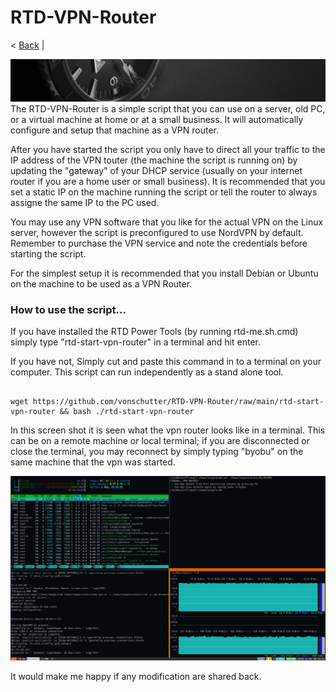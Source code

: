 # RTD-VPN-Router
< [Back](https://github.com/vonschutter/RTD-Setup/blob/main/README.md) | 

![RTD Blind Install Media Header](Media_files/header-time.jpg "Executing the Script")
The RTD-VPN-Router is a simple script that you can use on a server, old PC, or a virtual machine at home or at a small business. It will automatically configure and setup that machine as a VPN router. 

After you have started the script you only have to direct all your traffic to the IP address of the VPN touter (the machine the script is running on) by updating the "gateway" of your DHCP service (usually on your internet router if you are a home user or small business). It is recommended that you set a static IP on the machine running the script or tell the router to always assigne the same IP to the PC used.

You may use any VPN software that you like for the actual VPN on the Linux server, however the script is preconfigured to use NordVPN by default. Remember to purchase the VPN service and note the credentials before starting the script.

For the simplest setup it is recommended that you install Debian or Ubuntu on the machine to be used as a VPN Router. 

### How to use the script...
If you have installed the RTD Power Tools (by running rtd-me.sh.cmd) simply type "rtd-start-vpn-router" in a terminal and hit enter.

If you have not, Simply cut and paste this command in to a terminal on your computer. This script can run independently as a stand alone tool.  

```

wget https://github.com/vonschutter/RTD-VPN-Router/raw/main/rtd-start-vpn-router && bash ./rtd-start-vpn-router 

```
In this screen shot it is seen what the vpn router looks like in a terminal. This can be on a remote machine or local terminal; if you are disconnected or close the terminal, you may reconnect by simply typing "byobu" on the same machine that the vpn was started. 

![RTD Builder Screenshot 2](Media_files/Scr1.png?raw=true "Executing the Script in a terminal")


It would make me happy if any modification are shared back. 
